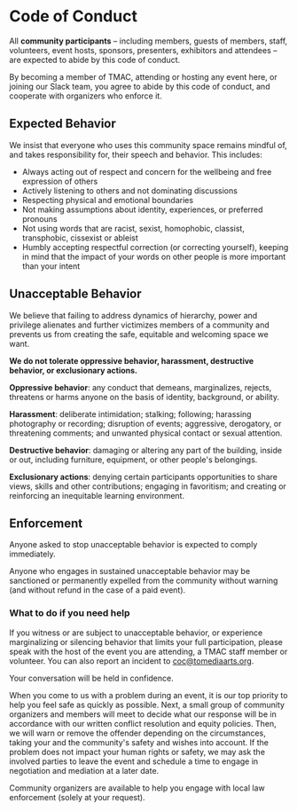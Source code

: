 # Code of Conduct

All **community participants** – including members, guests of members, staff, volunteers, event hosts, sponsors, presenters, exhibitors and attendees – are expected to abide by this code of conduct.

By becoming a member of TMAC, attending or hosting any event here, or joining our Slack team, you agree to abide by this code of conduct, and cooperate with organizers who enforce it.

## Expected Behavior

We insist that everyone who uses this community space remains mindful of, and takes responsibility for, their speech and behavior. This includes:

- Always acting out of respect and concern for the wellbeing and free expression of others
- Actively listening to others and not dominating discussions
- Respecting physical and emotional boundaries
- Not making assumptions about identity, experiences, or preferred pronouns
- Not using words that are racist, sexist, homophobic, classist, transphobic, cissexist or ableist
- Humbly accepting respectful correction (or correcting yourself), keeping in mind that the impact of your words on other people is more important than your intent

## Unacceptable Behavior

We believe that failing to address dynamics of hierarchy, power and privilege alienates and further victimizes members of a community and prevents us from creating the safe, equitable and welcoming space we want.

**We do not tolerate oppressive behavior, harassment, destructive behavior, or exclusionary actions.**

**Oppressive behavior**: any conduct that demeans, marginalizes, rejects, threatens or harms anyone on the basis of identity, background, or ability.

**Harassment**: deliberate intimidation; stalking; following; harassing photography or recording; disruption of events; aggressive, derogatory, or threatening comments; and unwanted physical contact or sexual attention.

**Destructive behavior**: damaging or altering any part of the building, inside or out, including furniture, equipment, or other people's belongings.

**Exclusionary actions**: denying certain participants opportunities to share views, skills and other contributions; engaging in favoritism; and creating or reinforcing an inequitable learning environment.

## Enforcement

Anyone‭ ‬asked‭ ‬to‭ ‬stop‭ ‬unacceptable‭ ‬behavior‭ ‬is‭ ‬expected‭ ‬to‭ ‬comply‭ ‬immediately.

Anyone who engages in sustained ‬unacceptable behavior may be sanctioned ‬or‭ ‬permanent‭ly ‬expelled‭ ‬from‭ ‬the‭ ‬community‭ ‬without‭ ‬warning‭ (‬and‭ ‬without‭ ‬refund‭ ‬in‭ ‬the‭ ‬case‭ ‬of‭ ‬a‭ ‬paid‭ ‬event‭)‬.

### What to do if you need help

If you witness or are subject to unacceptable behavior, or experience marginalizing or silencing behavior that limits your full participation, please speak with the host of the event you are attending, a TMAC staff member or volunteer. You can also report an incident to [coc@tomediaarts.org][1].

Your conversation will be held in confidence.

When you come to us with a problem during an event, it is our top priority to help you feel safe as quickly as possible. Next, a small group of community organizers and members will meet to decide what our response will be in accordance with our written conflict resolution and equity policies. Then, we will warn or remove the offender depending on the circumstances, taking your and the community's safety and wishes into account. If the problem does not impact your human rights or safety, we may ask the involved parties to leave the event and schedule a time to engage in negotiation and mediation at a later date.

Community‭ ‬organizers‭ ‬are‭ ‬available‭ ‬to‭ ‬help‭ you ‬engage‭ ‬with‭ ‬local‭ ‬law‭ ‬enforcement (solely at your request).

[1]:	mailto:coc@tomediaarts.org
